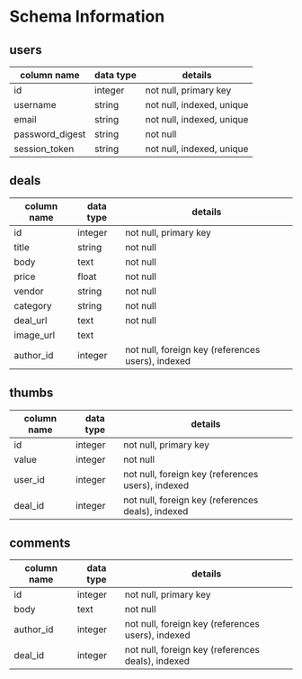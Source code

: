 # Schema Information

## users
column name     | data type | details
----------------|-----------|-----------------------
id              | integer   | not null, primary key
username        | string    | not null, indexed, unique
email           | string    | not null, indexed, unique
password_digest | string    | not null
session_token   | string    | not null, indexed, unique

## deals
column name | data type | details
------------|-----------|-----------------------
id          | integer   | not null, primary key
title       | string    | not null
body        | text      | not null
price        | float      | not null
vendor        | string      | not null
category        | string      | not null
deal_url        | text      | not null
image_url        | text      |
author_id   | integer   | not null, foreign key (references users), indexed

## thumbs
column name | data type | details
------------|-----------|-----------------------
id          | integer   | not null, primary key
value          | integer   | not null
user_id   | integer   | not null, foreign key (references users), indexed
deal_id   | integer   | not null, foreign key (references deals), indexed

## comments
column name | data type | details
------------|-----------|-----------------------
id          | integer   | not null, primary key
body | text    | not null
author_id   | integer   | not null, foreign key (references users), indexed
deal_id   | integer   | not null, foreign key (references deals), indexed
